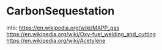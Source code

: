 # CarbonSequestation
into: https://en.wikipedia.org/wiki/MAPP_gas https://en.wikipedia.org/wiki/Oxy-fuel_welding_and_cutting https://en.wikipedia.org/wiki/Acetylene
